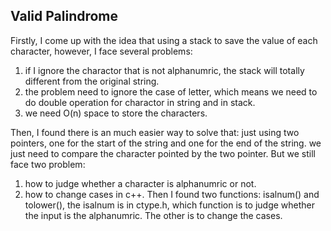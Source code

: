 ## Valid Palindrome
Firstly, I come up with the idea that using a stack to save the value of each character,
however, I face several problems:
1. if I ignore the charactor that is not alphanumric, the stack will totally different from
the original string.
2. the problem need to ignore the case of letter, which means we need to do double operation
for charactor in string and in stack.
3. we need O(n) space to store the characters.

Then, I found there is an much easier way to solve that:
just using two pointers, one for the start of the string and one for the end of the string.
we just need to compare the character pointed by the two pointer.
But we still face two problem:
1. how to judge whether a character is alphanumric or not.
2. how to change cases in c++.
Then I found two functions: isalnum() and tolower(), the isalnum is in ctype.h, which function
is to judge whether the input is the alphanumric. The other is to change the cases.

